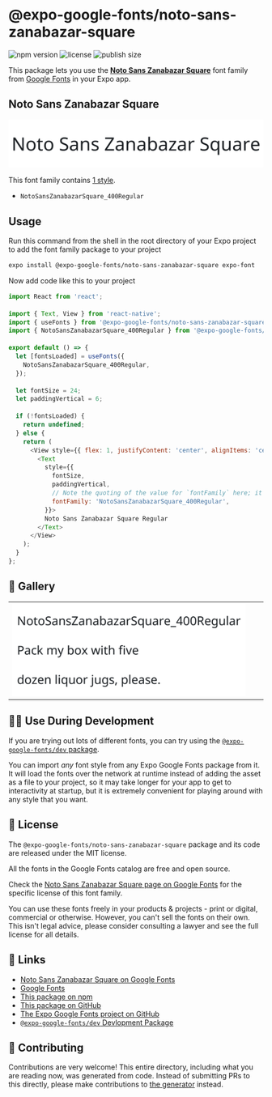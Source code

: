 # @expo-google-fonts/noto-sans-zanabazar-square

![npm version](https://flat.badgen.net/npm/v/@expo-google-fonts/noto-sans-zanabazar-square)
![license](https://flat.badgen.net/github/license/expo/google-fonts)
![publish size](https://flat.badgen.net/packagephobia/install/@expo-google-fonts/noto-sans-zanabazar-square)

This package lets you use the [**Noto Sans Zanabazar Square**](https://fonts.google.com/specimen/Noto+Sans+Zanabazar+Square) font family from [Google Fonts](https://fonts.google.com/) in your Expo app.

## Noto Sans Zanabazar Square

![Noto Sans Zanabazar Square](./font-family.png)

This font family contains [1 style](#-gallery).

- `NotoSansZanabazarSquare_400Regular`

## Usage

Run this command from the shell in the root directory of your Expo project to add the font family package to your project
```sh
expo install @expo-google-fonts/noto-sans-zanabazar-square expo-font
```

Now add code like this to your project
```js
import React from 'react';

import { Text, View } from 'react-native';
import { useFonts } from '@expo-google-fonts/noto-sans-zanabazar-square/useFonts';
import { NotoSansZanabazarSquare_400Regular } from '@expo-google-fonts/noto-sans-zanabazar-square/400Regular';

export default () => {
  let [fontsLoaded] = useFonts({
    NotoSansZanabazarSquare_400Regular,
  });

  let fontSize = 24;
  let paddingVertical = 6;

  if (!fontsLoaded) {
    return undefined;
  } else {
    return (
      <View style={{ flex: 1, justifyContent: 'center', alignItems: 'center' }}>
        <Text
          style={{
            fontSize,
            paddingVertical,
            // Note the quoting of the value for `fontFamily` here; it expects a string!
            fontFamily: 'NotoSansZanabazarSquare_400Regular',
          }}>
          Noto Sans Zanabazar Square Regular
        </Text>
      </View>
    );
  }
};

```

## 🔡 Gallery


||||
|-|-|-|
|![NotoSansZanabazarSquare_400Regular](./NotoSansZanabazarSquare_400Regular.ttf.png)||||


## 👩‍💻 Use During Development

If you are trying out lots of different fonts, you can try using the [`@expo-google-fonts/dev` package](https://github.com/expo/google-fonts/tree/master/font-packages/dev#readme).

You can import *any* font style from any Expo Google Fonts package from it. It will load the fonts
over the network at runtime instead of adding the asset as a file to your project, so it may take longer
for your app to get to interactivity at startup, but it is extremely convenient
for playing around with any style that you want.

## 📖 License

The `@expo-google-fonts/noto-sans-zanabazar-square` package and its code are released under the MIT license.

All the fonts in the Google Fonts catalog are free and open source.

Check the [Noto Sans Zanabazar Square page on Google Fonts](https://fonts.google.com/specimen/Noto+Sans+Zanabazar+Square) for the specific license of this font family.

You can use these fonts freely in your products & projects - print or digital, commercial or otherwise. However, you can't sell the fonts on their own. This isn't legal advice, please consider consulting a lawyer and see the full license for all details.

## 🔗 Links

- [Noto Sans Zanabazar Square on Google Fonts](https://fonts.google.com/specimen/Noto+Sans+Zanabazar+Square)
- [Google Fonts](https://fonts.google.com/)
- [This package on npm](https://www.npmjs.com/package/@expo-google-fonts/noto-sans-zanabazar-square)
- [This package on GitHub](https://github.com/expo/google-fonts/tree/master/font-packages/noto-sans-zanabazar-square)
- [The Expo Google Fonts project on GitHub](https://github.com/expo/google-fonts)
- [`@expo-google-fonts/dev` Devlopment Package](https://github.com/expo/google-fonts/tree/master/font-packages/dev)

## 🤝 Contributing

Contributions are very welcome! This entire directory, including what you are reading now, was generated from code. Instead of submitting PRs to this directly, please make contributions to [the generator](https://github.com/expo/google-fonts/tree/master/packages/generator) instead.
